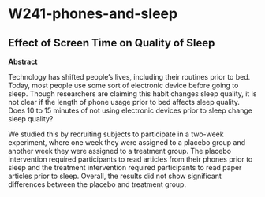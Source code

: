 # W241-phones-and-sleep
## Effect of Screen Time on Quality of Sleep

**Abstract**

Technology has shifted people’s lives, including their routines prior to bed. Today, most people use some sort of electronic device before going to sleep. Though researchers are claiming this habit changes sleep quality, it is not clear if the length of phone usage prior to bed affects sleep quality. Does 10 to 15 minutes of not using electronic devices prior to sleep change sleep quality?

We studied this by recruiting subjects to participate in a two-week experiment, where one week they were assigned to a placebo group and another week they were assigned to a treatment group. The placebo intervention required participants to read articles from their phones prior to sleep and the treatment intervention required participants to read paper articles prior to sleep. Overall, the results did not show significant differences between the placebo and treatment group.

